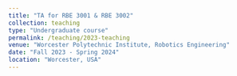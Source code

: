 ```yaml
---
title: "TA for RBE 3001 & RBE 3002"
collection: teaching
type: "Undergraduate course"
permalink: /teaching/2023-teaching
venue: "Worcester Polytechnic Institute, Robotics Engineering"
date: "Fall 2023 - Spring 2024"
location: "Worcester, USA"
---
```


<!-- This is a description of a teaching experience. You can use markdown like any other post.

Heading 1
======

Heading 2
======

Heading 3
====== -->